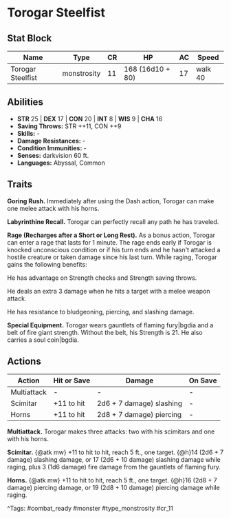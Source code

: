 # Torogar Steelfist

## Stat Block

| Name | Type | CR | HP | AC | Speed |
|------|------|----|----|----|-------|
| Torogar Steelfist | monstrosity | 11 | 168 (16d10 + 80) | 17 | walk 40 |

## Abilities

- **STR** 25 | **DEX** 17 | **CON** 20 | **INT** 8 | **WIS** 9 | **CHA** 16
- **Saving Throws:** STR ++11, CON ++9  
- **Skills:** -  
- **Damage Resistances:** -  
- **Condition Immunities:** -  
- **Senses:** darkvision 60 ft.  
- **Languages:** Abyssal, Common

## Traits

**Goring Rush.** Immediately after using the Dash action, Torogar can make one melee attack with his horns.

**Labyrinthine Recall.** Torogar can perfectly recall any path he has traveled.

**Rage (Recharges after a Short or Long Rest).** As a bonus action, Torogar can enter a rage that lasts for 1 minute. The rage ends early if Torogar is knocked unconscious condition or if his turn ends and he hasn't attacked a hostile creature or taken damage since his last turn. While raging, Torogar gains the following benefits:

He has advantage on Strength checks and Strength saving throws.

He deals an extra 3 damage when he hits a target with a melee weapon attack.

He has resistance to bludgeoning, piercing, and slashing damage.

**Special Equipment.** Torogar wears gauntlets of flaming fury|bgdia and a belt of fire giant strength. Without the belt, his Strength is 21. He also carries a soul coin|bgdia.


## Actions

| Action | Hit or Save | Damage | On Save |
|--------|--------------|--------|----------|
| Multiattack | - | - | - |
| Scimitar | +11 to hit | 2d6 + 7 damage) slashing | - |
| Horns | +11 to hit | 2d8 + 7 damage) piercing | - |

**Multiattack.** Torogar makes three attacks: two with his scimitars and one with his horns.

**Scimitar.** {@atk mw} +11 to hit to hit, reach 5 ft., one target. {@h}14 (2d6 + 7 damage) slashing damage, or 17 (2d6 + 10 damage) slashing damage while raging, plus 3 (1d6 damage) fire damage from the gauntlets of flaming fury.

**Horns.** {@atk mw} +11 to hit to hit, reach 5 ft., one target. {@h}16 (2d8 + 7 damage) piercing damage, or 19 (2d8 + 10 damage) piercing damage while raging.


^Tags: #combat_ready #monster #type_monstrosity #cr_11